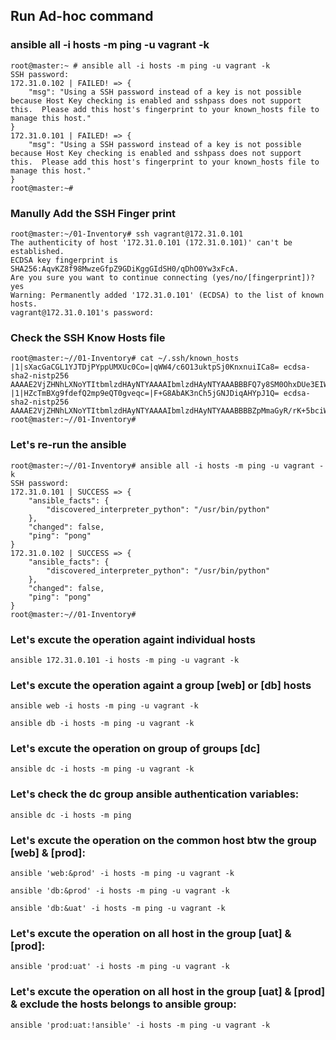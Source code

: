 ## Run Ad-hoc command 

### ansible all -i hosts -m ping -u vagrant -k
```
root@master:~ # ansible all -i hosts -m ping -u vagrant -k
SSH password:
172.31.0.102 | FAILED! => {
    "msg": "Using a SSH password instead of a key is not possible because Host Key checking is enabled and sshpass does not support this.  Please add this host's fingerprint to your known_hosts file to manage this host."
}
172.31.0.101 | FAILED! => {
    "msg": "Using a SSH password instead of a key is not possible because Host Key checking is enabled and sshpass does not support this.  Please add this host's fingerprint to your known_hosts file to manage this host."
}
root@master:~#

```


### Manully Add the SSH Finger print
```
root@master:~/01-Inventory# ssh vagrant@172.31.0.101
The authenticity of host '172.31.0.101 (172.31.0.101)' can't be established.
ECDSA key fingerprint is SHA256:AqvKZ8f98MwzeGfpZ9GDiKggGIdSH0/qDhO0Yw3xFcA.
Are you sure you want to continue connecting (yes/no/[fingerprint])? yes
Warning: Permanently added '172.31.0.101' (ECDSA) to the list of known hosts.
vagrant@172.31.0.101's password:
```

### Check the SSH Know Hosts file
```
root@master:~//01-Inventory# cat ~/.ssh/known_hosts
|1|sXacGaCGL1YJTDjPYppUMXUc0Co=|qWW4/c6O13uktpSj0KnxnuiICa8= ecdsa-sha2-nistp256 AAAAE2VjZHNhLXNoYTItbmlzdHAyNTYAAAAIbmlzdHAyNTYAAABBBFQ7y8SM0OhxDUe3EIW5IeBYCB7priTSRDGtBSWqxuLLPVZEsuuBxgxdPLc0EM1F1ALu7nfB7Wm6DSFmevU6jIE=
|1|HZcTmBXg9fdefQ2mp9eQT0gveqc=|F+G8AbAK3nCh5jGNJDiqAHYpJ1Q= ecdsa-sha2-nistp256 AAAAE2VjZHNhLXNoYTItbmlzdHAyNTYAAAAIbmlzdHAyNTYAAABBBBZpMmaGyR/rK+5bciWvtNw3HSxOFfGw5rJyXmZOmn+iEGLz4FTqNw90lDsuSclGzfxiWCtUt3P/R3v/A0V4ruc=
root@master:~//01-Inventory#
```

### Let's re-run the ansible 
```
root@master:~//01-Inventory# ansible all -i hosts -m ping -u vagrant -k
SSH password:
172.31.0.101 | SUCCESS => {
    "ansible_facts": {
        "discovered_interpreter_python": "/usr/bin/python"
    },
    "changed": false,
    "ping": "pong"
}
172.31.0.102 | SUCCESS => {
    "ansible_facts": {
        "discovered_interpreter_python": "/usr/bin/python"
    },
    "changed": false,
    "ping": "pong"
}
root@master:~//01-Inventory#
```


### Let's excute the operation againt individual hosts 
```
ansible 172.31.0.101 -i hosts -m ping -u vagrant -k
```

### Let's excute the operation againt a group [web] or [db] hosts 
```
ansible web -i hosts -m ping -u vagrant -k
```   
```
ansible db -i hosts -m ping -u vagrant -k
```

### Let's excute the operation on group of groups [dc] 
```
ansible dc -i hosts -m ping -u vagrant -k
```

### Let's check the dc group ansible authentication variables:  
```
ansible dc -i hosts -m ping
````




### Let's excute the operation on the common host btw the group [web] & [prod]:
```
ansible 'web:&prod' -i hosts -m ping -u vagrant -k
```
```
ansible 'db:&prod' -i hosts -m ping -u vagrant -k
```
```
ansible 'db:&uat' -i hosts -m ping -u vagrant -k
```

### Let's excute the operation on all host in the group [uat] & [prod]:
```
ansible 'prod:uat' -i hosts -m ping -u vagrant -k
```


### Let's excute the operation on all host in the group [uat] & [prod] & exclude the hosts belongs to ansible group:
```
ansible 'prod:uat:!ansible' -i hosts -m ping -u vagrant -k
```

